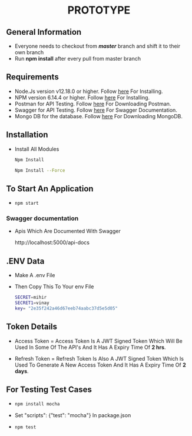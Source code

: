 <h1 align="center">
  	<span>PROTOTYPE</span>
</h1>

## General Information

 - Everyone needs to checkout from ***master*** branch and shift it to their own branch
 - Run **npm install** after every pull from master branch

## Requirements

 -   Node.Js version v12.18.0 or higher. Follow [here](https://nodejs.org/en/download/) For Installing.
 -   NPM version 6.14.4 or higher. Follow [here](https://www.npmjs.com/get-npm) For Installing.
 -   Postman for API Testing. Follow [here](https://www.postman.com/downloads/) For Downloading Postman.
 -   Swagger for API Testing. Follow [here](https://swagger.io/) For Swagger Documentation. 
 -   Mongo DB for the database. Follow [here](https://www.mongodb.com/try/download/community) For Downloading MongoDB.

## Installation

-   Install All Modules

    ```sh
    Npm Install
    ```

    ```sh
    Npm Install --Force
    ```

## To Start An Application
   
 -  ```sh
    npm start
    ```

### Swagger documentation

-  Apis Which Are Documented With Swagger

    http://localhost:5000/api-docs

## .ENV Data

-   Make A .env File 
-   Then Copy This To Your env File

    ```sh
    SECRET=mihir
    SECRET1=vinay
    key= "2e35f242a46d67eeb74aabc37d5e5d05"

## Token Details

- Access Token = Access Token Is A JWT Signed Token Which Will Be Used In Some Of The API's And It Has A Expiry Time Of **2 hrs**.

- Refresh Token = Refresh Token Is Also A JWT Signed Token Which Is Used To Generate A New Access Token And It Has A Expiry Time Of **2 days**.

## For Testing Test Cases

-   ```sh
    npm install mocha
    ```
-   Set "scripts": {"test": "mocha"} In package.json

-   ```sh
    npm test
    ```